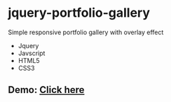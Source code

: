 # jquery-portfolio-gallery
Simple responsive portfolio gallery with overlay effect

- Jquery
- Javscript
- HTML5
- CSS3

## Demo: [Click here](http://damianpodraza.com/projects/jQuery/simplePortfolioGallery/index.html)
